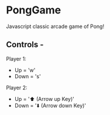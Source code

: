 # PongGame

Javascript classic arcade game of Pong!

## Controls -

Player 1:

- Up = 'w'
- Down = 's'

Player 2:

- Up = '⬆️ (Arrow up Key)'
- Down = '⬇️ (Arrow down Key)'
